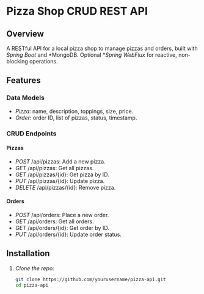 # Pizza Shop CRUD REST API

## Overview
A RESTful API for a local pizza shop to manage pizzas and orders, built with *Spring Boot* and *MongoDB. Optional **Spring WebFlux* for reactive, non-blocking operations.

## Features

### Data Models
- *Pizza*: name, description, toppings, size, price.
- *Order*: order ID, list of pizzas, status, timestamp.

### CRUD Endpoints

#### Pizzas
- *POST* /api/pizzas: Add a new pizza.
- *GET* /api/pizzas: Get all pizzas.
- *GET* /api/pizzas/{id}: Get pizza by ID.
- *PUT* /api/pizzas/{id}: Update pizza.
- *DELETE* /api/pizzas/{id}: Remove pizza.

#### Orders
- *POST* /api/orders: Place a new order.
- *GET* /api/orders: Get all orders.
- *GET* /api/orders/{id}: Get order by ID.
- *PUT* /api/orders/{id}: Update order status.

## Installation

1. *Clone the repo*:
   ```bash
   git clone https://github.com/yourusername/pizza-api.git
   cd pizza-api
